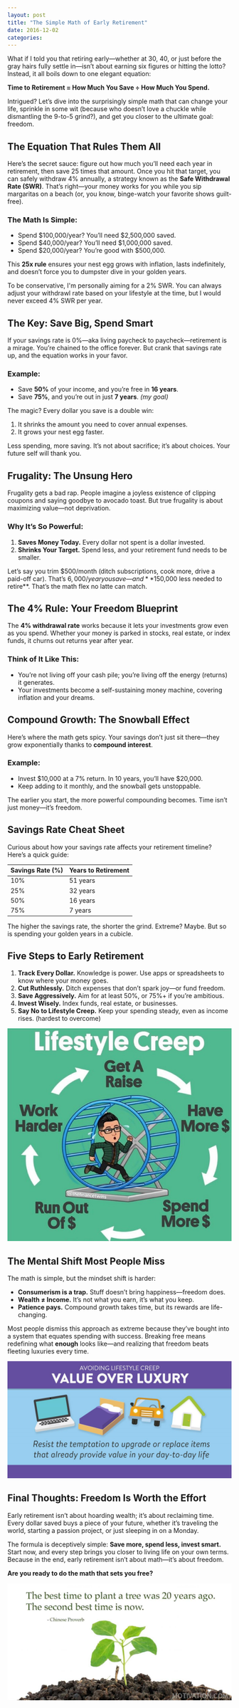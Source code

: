 ```yaml
---
layout: post
title: "The Simple Math of Early Retirement"
date: 2016-12-02
categories: 
---
```


What if I told you that retiring early—whether at 30, 40, or just before the gray hairs fully settle in—isn’t about earning six figures or hitting the lotto? Instead, it all boils down to one elegant equation:

**Time to Retirement = How Much You Save ÷ How Much You Spend.**

Intrigued? Let’s dive into the surprisingly simple math that can change your life, sprinkle in some wit (because who doesn’t love a chuckle while dismantling the 9-to-5 grind?), and get you closer to the ultimate goal: freedom.

## The Equation That Rules Them All

Here’s the secret sauce: figure out how much you’ll need each year in retirement, then save 25 times that amount. Once you hit that target, you can safely withdraw 4% annually, a strategy known as the **Safe Withdrawal Rate (SWR)**. That’s right—your money works for you while you sip margaritas on a beach (or, you know, binge-watch your favorite shows guilt-free).

### The Math Is Simple:
- Spend $100,000/year? You’ll need $2,500,000 saved.
- Spend $40,000/year? You’ll need $1,000,000 saved.
- Spend $20,000/year? You’re good with $500,000.

This **25x rule** ensures your nest egg grows with inflation, lasts indefinitely, and doesn’t force you to dumpster dive in your golden years.

To be conservative, I'm personally aiming for a 2% SWR. You can always adjust your withdrawl rate based on your lifestyle at the time, but I would never exceed 4% SWR per year. 

## The Key: Save Big, Spend Smart

If your savings rate is 0%—aka living paycheck to paycheck—retirement is a mirage. You’re chained to the office forever. But crank that savings rate up, and the equation works in your favor.

### Example:
- Save **50%** of your income, and you’re free in **16 years**.
- Save **75%**, and you’re out in just **7 years**. *(my goal)*

The magic? Every dollar you save is a double win:
1. It shrinks the amount you need to cover annual expenses.
2. It grows your nest egg faster.

Less spending, more saving. It’s not about sacrifice; it’s about choices. Your future self will thank you.

## Frugality: The Unsung Hero

Frugality gets a bad rap. People imagine a joyless existence of clipping coupons and saying goodbye to avocado toast. But true frugality is about maximizing value—not deprivation.

### Why It’s So Powerful:
1. **Saves Money Today.** Every dollar not spent is a dollar invested.
2. **Shrinks Your Target.** Spend less, and your retirement fund needs to be smaller.

Let’s say you trim $500/month (ditch subscriptions, cook more, drive a paid-off car). That’s $6,000/year you save—and **$150,000 less needed to retire**. That’s the math flex no latte can match.

## The 4% Rule: Your Freedom Blueprint

The **4% withdrawal rate** works because it lets your investments grow even as you spend. Whether your money is parked in stocks, real estate, or index funds, it churns out returns year after year.

### Think of It Like This:
- You’re not living off your cash pile; you’re living off the energy (returns) it generates.
- Your investments become a self-sustaining money machine, covering inflation and your dreams.

## Compound Growth: The Snowball Effect

Here’s where the math gets spicy. Your savings don’t just sit there—they grow exponentially thanks to **compound interest**.

### Example:
- Invest $10,000 at a 7% return. In 10 years, you’ll have $20,000.
- Keep adding to it monthly, and the snowball gets unstoppable.

The earlier you start, the more powerful compounding becomes. Time isn’t just money—it’s freedom.

## Savings Rate Cheat Sheet

Curious about how your savings rate affects your retirement timeline? Here’s a quick guide:

| **Savings Rate (%)** | **Years to Retirement** |
|-----------------------|--------------------------|
| 10%                  | 51 years                |
| 25%                  | 32 years                |
| 50%                  | 16 years                |
| 75%                  | 7 years                 |

The higher the savings rate, the shorter the grind. Extreme? Maybe. But so is spending your golden years in a cubicle.

## Five Steps to Early Retirement

1. **Track Every Dollar.** Knowledge is power. Use apps or spreadsheets to know where your money goes.
2. **Cut Ruthlessly.** Ditch expenses that don’t spark joy—or fund freedom.
3. **Save Aggressively.** Aim for at least 50%, or 75%+ if you’re ambitious.
4. **Invest Wisely.** Index funds, real estate, or businesses.
5. **Say No to Lifestyle Creep.** Keep your spending steady, even as income rises. (hardest to overcome)

![Alt text](/assets/images/lifestyle.jpeg)

## The Mental Shift Most People Miss

The math is simple, but the mindset shift is harder:
- **Consumerism is a trap.** Stuff doesn’t bring happiness—freedom does.
- **Wealth ≠ Income.** It’s not what you earn, it’s what you keep.
- **Patience pays.** Compound growth takes time, but its rewards are life-changing.

Most people dismiss this approach as extreme because they’ve bought into a system that equates spending with success. Breaking free means redefining what **enough** looks like—and realizing that freedom beats fleeting luxuries every time.

![Alt text](/assets/images/lifestyle2.jpeg)

## Final Thoughts: Freedom Is Worth the Effort

Early retirement isn’t about hoarding wealth; it’s about reclaiming time. Every dollar saved buys a piece of your future, whether it’s traveling the world, starting a passion project, or just sleeping in on a Monday.

The formula is deceptively simple: **Save more, spend less, invest smart.** Start now, and every step brings you closer to living life on your own terms. Because in the end, early retirement isn’t about math—it’s about freedom.

**Are you ready to do the math that sets you free?**

![Alt text](/assets/images/tree.jpeg)
